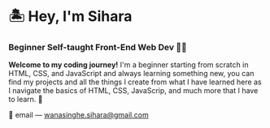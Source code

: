 # 🏝️ Hey, I'm Sihara

### Beginner Self-taught Front-End Web Dev 🤙🏼

<b>Welcome to my coding journey!</b> I'm a beginner starting from scratch in HTML, CSS, and JavaScript and always learning something new, you can find my projects and all the things I create from what I have learned here as I navigate the basics of HTML, CSS, JavaScrip, and much more that I have to learn. 🌊

🍍 email — wanasinghe.sihara@gmail.com

<!---
- 👋 Hi, I’m @wanasinghe-sihara
- 👀 I’m interested in ...
- 🌱 I’m currently learning ...
- 💞️ I’m looking to collaborate on ...
- 📫 How to reach me ...
wanasinghe-sihara/wanasinghe-sihara is a ✨ special ✨ repository because its `README.md` (this file) appears on your GitHub profile.
You can click the Preview link to take a look at your changes.
--->
